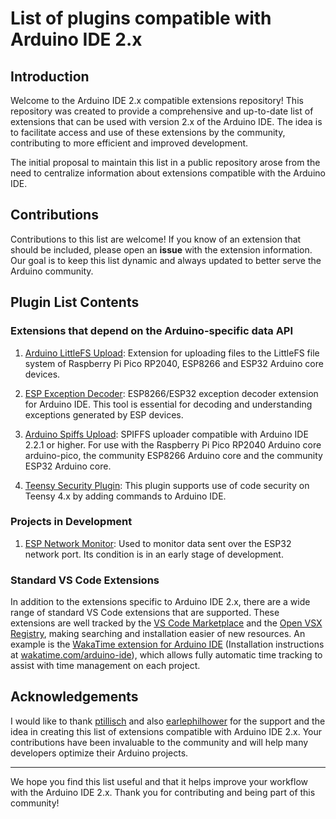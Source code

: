 # List of plugins compatible with Arduino IDE 2.x
## Introduction
Welcome to the Arduino IDE 2.x compatible extensions repository! This repository was created to provide a comprehensive and up-to-date list of extensions that can be used with version 2.x of the Arduino IDE. The idea is to facilitate access and use of these extensions by the community, contributing to more efficient and improved development.

The initial proposal to maintain this list in a public repository arose from the need to centralize information about extensions compatible with the Arduino IDE.

## Contributions
Contributions to this list are welcome! If you know of an extension that should be included, please open an **issue** with the extension information. Our goal is to keep this list dynamic and always updated to better serve the Arduino community.

## Plugin List Contents
### Extensions that depend on the Arduino-specific data API
1. [Arduino LittleFS Upload](https://github.com/earlephilhower/arduino-littlefs-upload): Extension for uploading files to the LittleFS file system of Raspberry Pi Pico RP2040, ESP8266 and ESP32 Arduino core devices.

1. [ESP Exception Decoder](https://github.com/dankeboy36/esp-exception-decoder):
ESP8266/ESP32 exception decoder extension for Arduino IDE. This tool is essential for decoding and understanding exceptions generated by ESP devices.

1. [Arduino Spiffs Upload](https://github.com/espx-cz/arduino-spiffs-upload):
SPIFFS uploader compatible with Arduino IDE 2.2.1 or higher. For use with the Raspberry Pi Pico RP2040 Arduino core arduino-pico, the community ESP8266 Arduino core and the community ESP32 Arduino core.

1. [Teensy Security Plugin](https://github.com/PaulStoffregen/secure_plugin_vscode):
This plugin supports use of code security on Teensy 4.x by adding commands to Arduino IDE.

### Projects in Development
1. [ESP Network Monitor](https://github.com/Quency-D/esp-network-monitor): Used to monitor data sent over the ESP32 network port. Its condition is in an early stage of development.

### Standard VS Code Extensions
In addition to the extensions specific to Arduino IDE 2.x, there are a wide range of standard VS Code extensions that are supported. These extensions are well tracked by the [VS Code Marketplace](https://marketplace.visualstudio.com/) and the [Open VSX Registry](https://open-vsx.org/), making searching and installation easier of new resources. An example is the [WakaTime extension for Arduino IDE](https://github.com/wakatime/vscode-wakatime) (Installation instructions at [wakatime.com/arduino-ide](https://wakatime.com/arduino-ide)), which allows fully automatic time tracking to assist with time management on each project.

## Acknowledgements

I would like to thank [ptillisch](https://forum.arduino.cc/u/ptillisch/) and also [earlephilhower](https://github.com/earlephilhower) for the support and the idea in creating this list of extensions compatible with Arduino IDE 2.x. Your contributions have been invaluable to the community and will help many developers optimize their Arduino projects.

---
We hope you find this list useful and that it helps improve your workflow with the Arduino IDE 2.x. Thank you for contributing and being part of this community!
